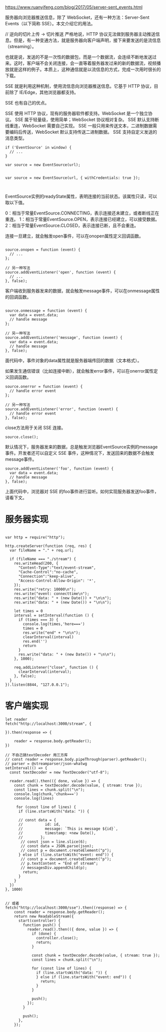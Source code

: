 https://www.ruanyifeng.com/blog/2017/05/server-sent_events.html

服务器向浏览器推送信息，除了 WebSocket，还有一种方法：Server-Sent Events（以下简称 SSE）。本文介绍它的用法。

// 逆向的切片上传   -> 切片推送
严格地说，HTTP 协议无法做到服务器主动推送信息。但是，有一种变通方法，就是服务器向客户端声明，接下来要发送的是流信息（streaming）。

也就是说，发送的不是一次性的数据包，而是一个数据流，会连续不断地发送过来。这时，客户端不会关闭连接，会一直等着服务器发过来的新的数据流，视频播放就是这样的例子。本质上，这种通信就是以流信息的方式，完成一次用时很长的下载。

SSE 就是利用这种机制，使用流信息向浏览器推送信息。它基于 HTTP 协议，目前除了 IE/Edge，其他浏览器都支持。


SSE 也有自己的优点。

SSE 使用 HTTP 协议，现有的服务器软件都支持。WebSocket 是一个独立协议。
SSE 属于轻量级，使用简单；WebSocket 协议相对复杂。
SSE 默认支持断线重连，WebSocket 需要自己实现。
SSE 一般只用来传送文本，二进制数据需要编码后传送，WebSocket 默认支持传送二进制数据。
SSE 支持自定义发送的消息类型。

```
if ('EventSource' in window) {
  // ...
}

var source = new EventSource(url);


var source = new EventSource(url, { withCredentials: true });



```

EventSource实例的readyState属性，表明连接的当前状态。该属性只读，可以取以下值。

0：相当于常量EventSource.CONNECTING，表示连接还未建立，或者断线正在重连。
1：相当于常量EventSource.OPEN，表示连接已经建立，可以接受数据。
2：相当于常量EventSource.CLOSED，表示连接已断，且不会重连。


连接一旦建立，就会触发open事件，可以在onopen属性定义回调函数。


```

source.onopen = function (event) {
  // ...
};

// 另一种写法
source.addEventListener('open', function (event) {
  // ...
}, false);

```

客户端收到服务器发来的数据，就会触发message事件，可以在onmessage属性的回调函数。


```

source.onmessage = function (event) {
  var data = event.data;
  // handle message
};

// 另一种写法
source.addEventListener('message', function (event) {
  var data = event.data;
  // handle message
}, false);

```

面代码中，事件对象的data属性就是服务器端传回的数据（文本格式）。

如果发生通信错误（比如连接中断），就会触发error事件，可以在onerror属性定义回调函数。

```
source.onerror = function (event) {
  // handle error event
};

// 另一种写法
source.addEventListener('error', function (event) {
  // handle error event
}, false);

```

close方法用于关闭 SSE 连接。

```
source.close();

```

默认情况下，服务器发来的数据，总是触发浏览器EventSource实例的message事件。开发者还可以自定义 SSE 事件，这种情况下，发送回来的数据不会触发message事件。
```
source.addEventListener('foo', function (event) {
  var data = event.data;
  // handle message
}, false);
```
上面代码中，浏览器对 SSE 的foo事件进行监听。如何实现服务器发送foo事件，请看下文。



# 服务器实现
```

var http = require("http");

http.createServer(function (req, res) {
  var fileName = "." + req.url;

  if (fileName === "./stream") {
    res.writeHead(200, {
      "Content-Type":"text/event-stream",
      "Cache-Control":"no-cache",
      "Connection":"keep-alive",
      "Access-Control-Allow-Origin": '*',
    });
    res.write("retry: 10000\n");
    res.write("event: connecttime\n");
    res.write("data: " + (new Date()) + "\n\n");
    res.write("data: " + (new Date()) + "\n\n");

    let times = 0
    interval = setInterval(function () {
      if (times === 3) {
        console.log(times,'here===')
        times = 0
        res.write("end" + "\n\n");
        clearInterval(interval)
        res.end('')
        return 
      }
      res.write("data: " + (new Date()) + "\n\n");
    }, 1000);

    req.addListener("close", function () {
      clearInterval(interval);
    }, false);
  }
}).listen(8844, "127.0.0.1");

```

# 客户端实现
```
let reader 
fetch("http://localhost:3000/stream", {
  
}).then(response => {
    
    reader = response.body.getReader(); 
})

// 不自己搞textDecoder 用三方库
// const reader = response.body.pipeThrough(parser).getReader();
// parser = @streamparser/json-whatwg  
setInterval(() => {
  const textDecoder = new TextDecoder("utf-8");

  reader.read().then(({ done, value }) => {
    const chunk = textDecoder.decode(value, { stream: true });
    const lines = chunk.split("\n");
    console.log(chunk,'chunk===')
    console.log(lines)

     for (const line of lines) {
      if (line.startsWith("data: ")) {

      // const data = {
      //          id: id,
      //          message: `This is message ${id}`,
      //          timestamp: +new Date(),
      //        };
       // const json = line.slice(6);
       // const data = JSON.parse(json);
       // const p = document.createElement("p");
      } else if (line.startsWith("event: end")) {
       // const p = document.createElement("p");
       // p.textContent = "End of stream";
       // messagesDiv.appendChild(p);
        return;
      }
    }
  })
}, 1000)


// 或者
fetch("http://localhost:3000/sse").then((response) => {
    const reader = response.body.getReader();
    return new ReadableStream({
      start(controller) {
        function push() {
          reader.read().then(({ done, value }) => {
            if (done) {
              controller.close();
              return;
            }

            const chunk = textDecoder.decode(value, { stream: true });
            const lines = chunk.split("\n");

            for (const line of lines) {
              if (line.startsWith("data: ")) {
              } else if (line.startsWith("event: end")) {
                return;
              }
            }

            push();
          });
        }

        push();
      },
    });

```